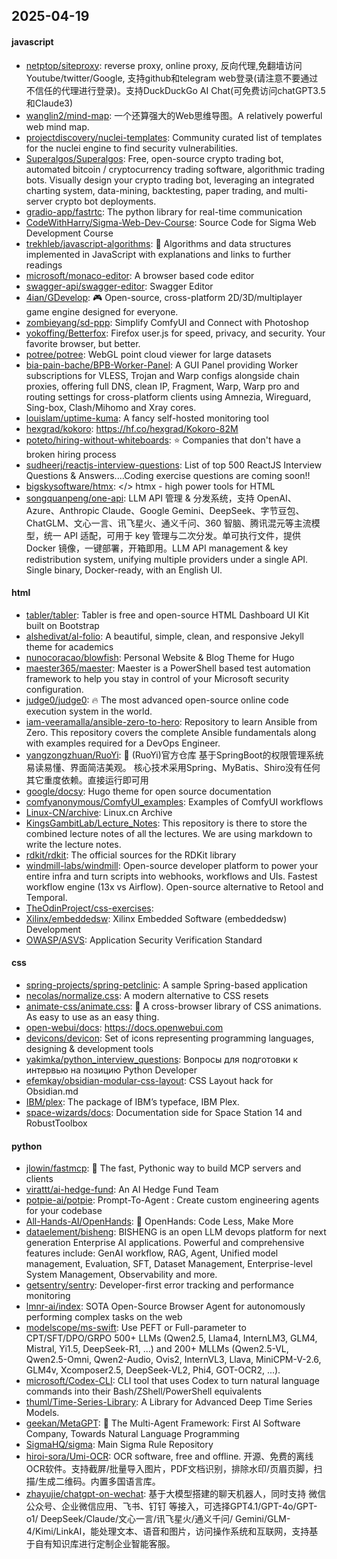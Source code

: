## 2025-04-19

#### javascript
* [netptop/siteproxy](https://github.com/netptop/siteproxy): reverse proxy, online proxy, 反向代理,免翻墙访问Youtube/twitter/Google, 支持github和telegram web登录(请注意不要通过不信任的代理进行登录)。支持DuckDuckGo AI Chat(可免费访问chatGPT3.5和Claude3)
* [wanglin2/mind-map](https://github.com/wanglin2/mind-map): 一个还算强大的Web思维导图。A relatively powerful web mind map.
* [projectdiscovery/nuclei-templates](https://github.com/projectdiscovery/nuclei-templates): Community curated list of templates for the nuclei engine to find security vulnerabilities.
* [Superalgos/Superalgos](https://github.com/Superalgos/Superalgos): Free, open-source crypto trading bot, automated bitcoin / cryptocurrency trading software, algorithmic trading bots. Visually design your crypto trading bot, leveraging an integrated charting system, data-mining, backtesting, paper trading, and multi-server crypto bot deployments.
* [gradio-app/fastrtc](https://github.com/gradio-app/fastrtc): The python library for real-time communication
* [CodeWithHarry/Sigma-Web-Dev-Course](https://github.com/CodeWithHarry/Sigma-Web-Dev-Course): Source Code for Sigma Web Development Course
* [trekhleb/javascript-algorithms](https://github.com/trekhleb/javascript-algorithms): 📝 Algorithms and data structures implemented in JavaScript with explanations and links to further readings
* [microsoft/monaco-editor](https://github.com/microsoft/monaco-editor): A browser based code editor
* [swagger-api/swagger-editor](https://github.com/swagger-api/swagger-editor): Swagger Editor
* [4ian/GDevelop](https://github.com/4ian/GDevelop): 🎮 Open-source, cross-platform 2D/3D/multiplayer game engine designed for everyone.
* [zombieyang/sd-ppp](https://github.com/zombieyang/sd-ppp): Simplify ComfyUI and Connect with Photoshop
* [yokoffing/Betterfox](https://github.com/yokoffing/Betterfox): Firefox user.js for speed, privacy, and security. Your favorite browser, but better.
* [potree/potree](https://github.com/potree/potree): WebGL point cloud viewer for large datasets
* [bia-pain-bache/BPB-Worker-Panel](https://github.com/bia-pain-bache/BPB-Worker-Panel): A GUI Panel providing Worker subscriptions for VLESS, Trojan and Warp configs alongside chain proxies, offering full DNS, clean IP, Fragment, Warp, Warp pro and routing settings for cross-platform clients using Amnezia, Wireguard, Sing-box, Clash/Mihomo and Xray cores.
* [louislam/uptime-kuma](https://github.com/louislam/uptime-kuma): A fancy self-hosted monitoring tool
* [hexgrad/kokoro](https://github.com/hexgrad/kokoro): https://hf.co/hexgrad/Kokoro-82M
* [poteto/hiring-without-whiteboards](https://github.com/poteto/hiring-without-whiteboards): ⭐️ Companies that don't have a broken hiring process
* [sudheerj/reactjs-interview-questions](https://github.com/sudheerj/reactjs-interview-questions): List of top 500 ReactJS Interview Questions & Answers....Coding exercise questions are coming soon!!
* [bigskysoftware/htmx](https://github.com/bigskysoftware/htmx): </> htmx - high power tools for HTML
* [songquanpeng/one-api](https://github.com/songquanpeng/one-api): LLM API 管理 & 分发系统，支持 OpenAI、Azure、Anthropic Claude、Google Gemini、DeepSeek、字节豆包、ChatGLM、文心一言、讯飞星火、通义千问、360 智脑、腾讯混元等主流模型，统一 API 适配，可用于 key 管理与二次分发。单可执行文件，提供 Docker 镜像，一键部署，开箱即用。LLM API management & key redistribution system, unifying multiple providers under a single API. Single binary, Docker-ready, with an English UI.

#### html
* [tabler/tabler](https://github.com/tabler/tabler): Tabler is free and open-source HTML Dashboard UI Kit built on Bootstrap
* [alshedivat/al-folio](https://github.com/alshedivat/al-folio): A beautiful, simple, clean, and responsive Jekyll theme for academics
* [nunocoracao/blowfish](https://github.com/nunocoracao/blowfish): Personal Website & Blog Theme for Hugo
* [maester365/maester](https://github.com/maester365/maester): Maester is a PowerShell based test automation framework to help you stay in control of your Microsoft security configuration.
* [judge0/judge0](https://github.com/judge0/judge0): 🔥 The most advanced open-source online code execution system in the world.
* [iam-veeramalla/ansible-zero-to-hero](https://github.com/iam-veeramalla/ansible-zero-to-hero): Repository to learn Ansible from Zero. This repository covers the complete Ansible fundamentals along with examples required for a DevOps Engineer.
* [yangzongzhuan/RuoYi](https://github.com/yangzongzhuan/RuoYi): 🎉 (RuoYi)官方仓库 基于SpringBoot的权限管理系统 易读易懂、界面简洁美观。 核心技术采用Spring、MyBatis、Shiro没有任何其它重度依赖。直接运行即可用
* [google/docsy](https://github.com/google/docsy): Hugo theme for open source documentation
* [comfyanonymous/ComfyUI_examples](https://github.com/comfyanonymous/ComfyUI_examples): Examples of ComfyUI workflows
* [Linux-CN/archive](https://github.com/Linux-CN/archive): Linux.cn Archive
* [KingsGambitLab/Lecture_Notes](https://github.com/KingsGambitLab/Lecture_Notes): This repository is there to store the combined lecture notes of all the lectures. We are using markdown to write the lecture notes.
* [rdkit/rdkit](https://github.com/rdkit/rdkit): The official sources for the RDKit library
* [windmill-labs/windmill](https://github.com/windmill-labs/windmill): Open-source developer platform to power your entire infra and turn scripts into webhooks, workflows and UIs. Fastest workflow engine (13x vs Airflow). Open-source alternative to Retool and Temporal.
* [TheOdinProject/css-exercises](https://github.com/TheOdinProject/css-exercises): 
* [Xilinx/embeddedsw](https://github.com/Xilinx/embeddedsw): Xilinx Embedded Software (embeddedsw) Development
* [OWASP/ASVS](https://github.com/OWASP/ASVS): Application Security Verification Standard

#### css
* [spring-projects/spring-petclinic](https://github.com/spring-projects/spring-petclinic): A sample Spring-based application
* [necolas/normalize.css](https://github.com/necolas/normalize.css): A modern alternative to CSS resets
* [animate-css/animate.css](https://github.com/animate-css/animate.css): 🍿 A cross-browser library of CSS animations. As easy to use as an easy thing.
* [open-webui/docs](https://github.com/open-webui/docs): https://docs.openwebui.com
* [devicons/devicon](https://github.com/devicons/devicon): Set of icons representing programming languages, designing & development tools
* [yakimka/python_interview_questions](https://github.com/yakimka/python_interview_questions): Вопросы для подготовки к интервью на позицию Python Developer
* [efemkay/obsidian-modular-css-layout](https://github.com/efemkay/obsidian-modular-css-layout): CSS Layout hack for Obsidian.md
* [IBM/plex](https://github.com/IBM/plex): The package of IBM’s typeface, IBM Plex.
* [space-wizards/docs](https://github.com/space-wizards/docs): Documentation side for Space Station 14 and RobustToolbox

#### python
* [jlowin/fastmcp](https://github.com/jlowin/fastmcp): 🚀 The fast, Pythonic way to build MCP servers and clients
* [virattt/ai-hedge-fund](https://github.com/virattt/ai-hedge-fund): An AI Hedge Fund Team
* [potpie-ai/potpie](https://github.com/potpie-ai/potpie): Prompt-To-Agent : Create custom engineering agents for your codebase
* [All-Hands-AI/OpenHands](https://github.com/All-Hands-AI/OpenHands): 🙌 OpenHands: Code Less, Make More
* [dataelement/bisheng](https://github.com/dataelement/bisheng): BISHENG is an open LLM devops platform for next generation Enterprise AI applications. Powerful and comprehensive features include: GenAI workflow, RAG, Agent, Unified model management, Evaluation, SFT, Dataset Management, Enterprise-level System Management, Observability and more.
* [getsentry/sentry](https://github.com/getsentry/sentry): Developer-first error tracking and performance monitoring
* [lmnr-ai/index](https://github.com/lmnr-ai/index): SOTA Open-Source Browser Agent for autonomously performing complex tasks on the web
* [modelscope/ms-swift](https://github.com/modelscope/ms-swift): Use PEFT or Full-parameter to CPT/SFT/DPO/GRPO 500+ LLMs (Qwen2.5, Llama4, InternLM3, GLM4, Mistral, Yi1.5, DeepSeek-R1, ...) and 200+ MLLMs (Qwen2.5-VL, Qwen2.5-Omni, Qwen2-Audio, Ovis2, InternVL3, Llava, MiniCPM-V-2.6, GLM4v, Xcomposer2.5, DeepSeek-VL2, Phi4, GOT-OCR2, ...).
* [microsoft/Codex-CLI](https://github.com/microsoft/Codex-CLI): CLI tool that uses Codex to turn natural language commands into their Bash/ZShell/PowerShell equivalents
* [thuml/Time-Series-Library](https://github.com/thuml/Time-Series-Library): A Library for Advanced Deep Time Series Models.
* [geekan/MetaGPT](https://github.com/geekan/MetaGPT): 🌟 The Multi-Agent Framework: First AI Software Company, Towards Natural Language Programming
* [SigmaHQ/sigma](https://github.com/SigmaHQ/sigma): Main Sigma Rule Repository
* [hiroi-sora/Umi-OCR](https://github.com/hiroi-sora/Umi-OCR): OCR software, free and offline. 开源、免费的离线OCR软件。支持截屏/批量导入图片，PDF文档识别，排除水印/页眉页脚，扫描/生成二维码。内置多国语言库。
* [zhayujie/chatgpt-on-wechat](https://github.com/zhayujie/chatgpt-on-wechat): 基于大模型搭建的聊天机器人，同时支持 微信公众号、企业微信应用、飞书、钉钉 等接入，可选择GPT4.1/GPT-4o/GPT-o1/ DeepSeek/Claude/文心一言/讯飞星火/通义千问/ Gemini/GLM-4/Kimi/LinkAI，能处理文本、语音和图片，访问操作系统和互联网，支持基于自有知识库进行定制企业智能客服。
